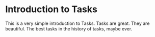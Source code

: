 # Introduction to Tasks

This is a very simple introduction to Tasks.
Tasks are great.
They are beautiful.
The best tasks in the history of tasks, maybe ever.
